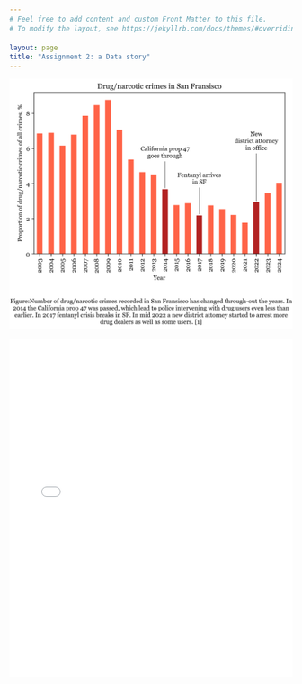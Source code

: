 ```yaml
---
# Feel free to add content and custom Front Matter to this file.
# To modify the layout, see https://jekyllrb.com/docs/themes/#overriding-theme-defaults

layout: page
title: "Assignment 2: a Data story"
---
```

![Graph 1](https://raw.githubusercontent.com/mvalim165/mvalim165.github.io/refs/heads/main/overview.png)
<iframe src="/sf_districts_bokeh.html" width="100%" height="600" frameborder="0"></iframe>
